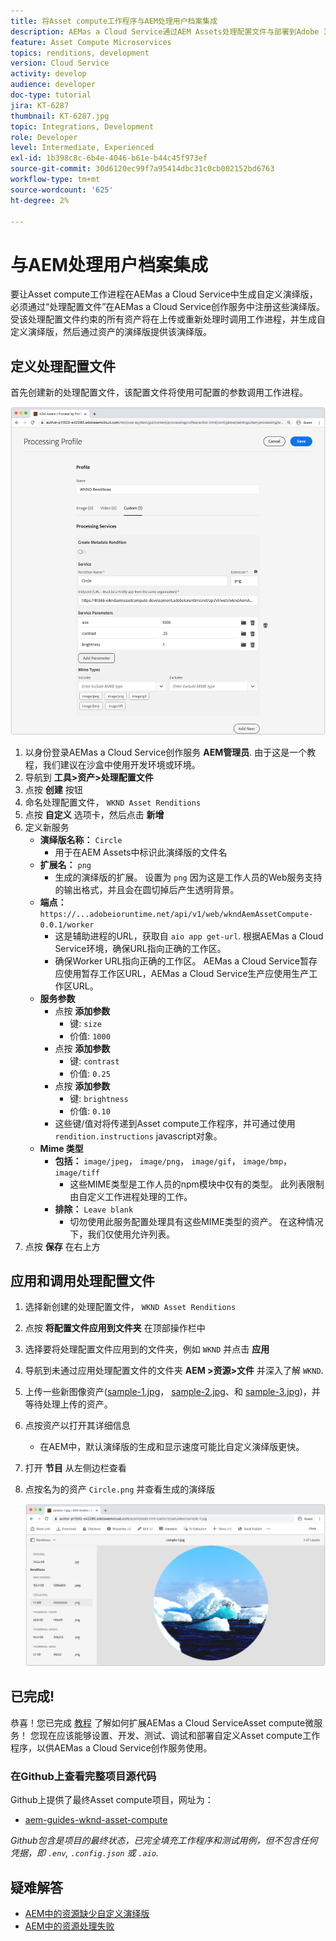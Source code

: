 ```yaml
---
title: 将Asset compute工作程序与AEM处理用户档案集成
description: AEMas a Cloud Service通过AEM Assets处理配置文件与部署到Adobe I/O Runtime的Asset compute工作程序集成。 处理用户档案在创作服务中配置为使用自定义工作程序处理特定资产，并将工作程序生成的文件存储为资产演绎版。
feature: Asset Compute Microservices
topics: renditions, development
version: Cloud Service
activity: develop
audience: developer
doc-type: tutorial
jira: KT-6287
thumbnail: KT-6287.jpg
topic: Integrations, Development
role: Developer
level: Intermediate, Experienced
exl-id: 1b398c8c-6b4e-4046-b61e-b44c45f973ef
source-git-commit: 30d6120ec99f7a95414dbc31c0cb002152bd6763
workflow-type: tm+mt
source-wordcount: '625'
ht-degree: 2%

---
```


# 与AEM处理用户档案集成

要让Asset compute工作进程在AEMas a Cloud Service中生成自定义演绎版，必须通过“处理配置文件”在AEMas a Cloud Service创作服务中注册这些演绎版。 受该处理配置文件约束的所有资产将在上传或重新处理时调用工作进程，并生成自定义演绎版，然后通过资产的演绎版提供该演绎版。

## 定义处理配置文件

首先创建新的处理配置文件，该配置文件将使用可配置的参数调用工作进程。

![处理配置文件](./assets/processing-profiles/new-processing-profile.png)

1. 以身份登录AEMas a Cloud Service创作服务 __AEM管理员__. 由于这是一个教程，我们建议在沙盒中使用开发环境或环境。
1. 导航到 __工具>资产>处理配置文件__
1. 点按 __创建__ 按钮
1. 命名处理配置文件， `WKND Asset Renditions`
1. 点按 __自定义__ 选项卡，然后点击 __新增__
1. 定义新服务
   + __演绎版名称：__ `Circle`
      + 用于在AEM Assets中标识此演绎版的文件名
   + __扩展名：__ `png`
      + 生成的演绎版的扩展。 设置为 `png` 因为这是工作人员的Web服务支持的输出格式，并且会在圆切掉后产生透明背景。
   + __端点：__ `https://...adobeioruntime.net/api/v1/web/wkndAemAssetCompute-0.0.1/worker`
      + 这是辅助进程的URL，获取自 `aio app get-url`. 根据AEMas a Cloud Service环境，确保URL指向正确的工作区。
      + 确保Worker URL指向正确的工作区。 AEMas a Cloud Service暂存应使用暂存工作区URL，AEMas a Cloud Service生产应使用生产工作区URL。
   + __服务参数__
      + 点按 __添加参数__
         + 键: `size`
         + 价值: `1000`
      + 点按 __添加参数__
         + 键: `contrast`
         + 价值: `0.25`
      + 点按 __添加参数__
         + 键: `brightness`
         + 价值: `0.10`
      + 这些键/值对将传递到Asset compute工作程序，并可通过使用 `rendition.instructions` javascript对象。
   + __Mime 类型__
      + __包括：__ `image/jpeg`， `image/png`， `image/gif`， `image/bmp`， `image/tiff`
         + 这些MIME类型是工作人员的npm模块中仅有的类型。 此列表限制由自定义工作进程处理的工作。
      + __排除：__ `Leave blank`
         + 切勿使用此服务配置处理具有这些MIME类型的资产。 在这种情况下，我们仅使用允许列表。
1. 点按 __保存__ 在右上方

## 应用和调用处理配置文件

1. 选择新创建的处理配置文件， `WKND Asset Renditions`
1. 点按 __将配置文件应用到文件夹__ 在顶部操作栏中
1. 选择要将处理配置文件应用到的文件夹，例如 `WKND` 并点击 __应用__
1. 导航到未通过应用处理配置文件的文件夹 __AEM >资源>文件__ 并深入了解 `WKND`.
1. 上传一些新图像资产([sample-1.jpg](../assets/samples/sample-1.jpg)， [sample-2.jpg](../assets/samples/sample-2.jpg)、和 [sample-3.jpg](../assets/samples/sample-3.jpg))，并等待处理上传的资产。
1. 点按资产以打开其详细信息
   + 在AEM中，默认演绎版的生成和显示速度可能比自定义演绎版更快。
1. 打开 __节目__ 从左侧边栏查看
1. 点按名为的资产 `Circle.png` 并查看生成的演绎版

   ![生成的演绎版](./assets/processing-profiles/rendition.png)

## 已完成!

恭喜！您已完成 [教程](../overview.md) 了解如何扩展AEMas a Cloud ServiceAsset compute微服务！ 您现在应该能够设置、开发、测试、调试和部署自定义Asset compute工作程序，以供AEMas a Cloud Service创作服务使用。

### 在Github上查看完整项目源代码

Github上提供了最终Asset compute项目，网址为：

+ [aem-guides-wknd-asset-compute](https://github.com/adobe/aem-guides-wknd-asset-compute)

_Github包含是项目的最终状态，已完全填充工作程序和测试用例，但不包含任何凭据，即 `.env`, `.config.json` 或 `.aio`._

## 疑难解答

+ [AEM中的资源缺少自定义演绎版](../troubleshooting.md#custom-rendition-missing-from-asset)
+ [AEM中的资源处理失败](../troubleshooting.md#asset-processing-fails)
